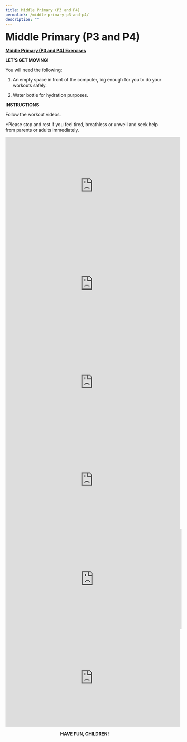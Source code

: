 ```yaml
---
title: Middle Primary (P3 and P4)
permalink: /middle-primary-p3-and-p4/
description: ""
---
```

**<font size=6>Middle Primary (P3 and P4)</font>**


**<u>Middle Primary (P3 and P4) Exercises</u>**

**LET’S GET MOVING!**

You will need the following:

1) An empty space in front of the computer, big enough for you to do your workouts safely.

2) Water bottle for hydration purposes.

**INSTRUCTIONS**

Follow the workout videos.

\*Please stop and rest if you feel tired, breathless or unwell and seek help from parents or adults immediately.

<iframe width="556" height="310" src="https://www.youtube.com/embed/Tp9CknKEC4M" title="Fire" frameborder="0" allow="accelerometer; autoplay; clipboard-write; encrypted-media; gyroscope; picture-in-picture" allowfullscreen></iframe>

<iframe width="556" height="310" src="https://www.youtube.com/embed/-gFBlbSD88Q" title="Tomorrow’s Here today | National Day Parade 2016 theme Song | GetActive! Singapore 2016 workout" frameborder="0" allow="accelerometer; autoplay; clipboard-write; encrypted-media; gyroscope; picture-in-picture" allowfullscreen></iframe>

<iframe width="556" height="310" src="https://www.youtube.com/embed/7bC69h57Bbw" title="Funky Town" frameborder="0" allow="accelerometer; autoplay; clipboard-write; encrypted-media; gyroscope; picture-in-picture" allowfullscreen></iframe>

<iframe width="556" height="310" src="https://www.youtube.com/embed/uyJe6KJ-LaQ" title="Because It's Singapore! | National Day Parade 2017 theme song | GetActive! Singapore 2017 Workout" frameborder="0" allow="accelerometer; autoplay; clipboard-write; encrypted-media; gyroscope; picture-in-picture" allowfullscreen></iframe>

<iframe width="560" height="315" src="https://www.youtube.com/embed/3YMDVTvLbtY" title="YouTube video player" frameborder="0" allow="accelerometer; autoplay; clipboard-write; encrypted-media; gyroscope; picture-in-picture" allowfullscreen></iframe>

<iframe width="556" height="310" src="https://www.youtube.com/embed/rRt3tXSg-U8" title="National Steps Challenge™ presents The Greater Singapore Workout!" frameborder="0" allow="accelerometer; autoplay; clipboard-write; encrypted-media; gyroscope; picture-in-picture" allowfullscreen></iframe>

**<center>HAVE FUN, CHILDREN!</center>**